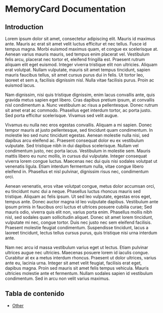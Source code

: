 # MemoryCard Documentation

## Introduction

Lorem ipsum dolor sit amet, consectetur adipiscing elit. Mauris id maximus ante. Mauris ac erat sit amet velit luctus efficitur et nec tellus. Fusce id tempus magna. Morbi euismod maximus quam, et congue ex scelerisque at. Aenean varius mauris mauris, sed tempus enim placerat vel. Vestibulum felis arcu, placerat nec tortor et, eleifend fringilla est. Praesent rutrum aliquam elit eget euismod. Integer viverra tristique elit non ultricies. Aliquam erat volutpat. Nullam vulputate, mauris sit amet tempus tincidunt, sapien mauris faucibus tellus, sit amet cursus purus dui in felis. Ut tortor leo, laoreet et sem a, facilisis dignissim nisl. Nulla vitae facilisis purus. Proin ac euismod lacus.

Nam dignissim, nisi quis tristique dignissim, enim lacus convallis ante, quis gravida metus sapien eget libero. Cras dapibus pretium ipsum, at convallis nisl condimentum a. Nunc vestibulum ac risus a pellentesque. Donec rutrum sit amet erat ac commodo. Phasellus eget interdum tortor, ac porta justo. Sed porta efficitur scelerisque. Vivamus sed velit augue.

Vivamus eu nulla nec eros egestas convallis. Aliquam a mi sapien. Donec tempor mauris at justo pellentesque, sed tincidunt quam condimentum. In molestie leo sed nunc tincidunt egestas. Aenean molestie nulla nisi, sed dapibus arcu eleifend ac. Praesent consequat dolor eu ex vestibulum vulputate. Sed tristique nibh in dui dapibus scelerisque. Nullam vel condimentum justo, nec porta lacus. Vestibulum in molestie sem. Mauris mattis libero eu nunc mollis, in cursus dui vulputate. Integer consequat viverra lorem congue luctus. Maecenas nec dui quis nisi sodales volutpat ut venenatis ligula. Etiam interdum fermentum nulla, vitae congue libero eleifend in. Phasellus et nisl pulvinar, dignissim risus nec, condimentum orci.

Aenean venenatis, eros vitae volutpat congue, metus dolor accumsan orci, eu tincidunt nunc dui a neque. Phasellus luctus rhoncus mauris sed tristique. Aliquam ac felis ipsum. Ut sed leo vulputate, egestas eros eget, tempus ante. Donec auctor magna id leo vulputate dapibus. Vestibulum ante ipsum primis in faucibus orci luctus et ultrices posuere cubilia curae; Sed mauris odio, viverra quis elit non, varius porta enim. Phasellus mollis nibh nisl, sed sodales quam sollicitudin aliquet. Donec sit amet lorem tincidunt, vulputate mi nec, congue tortor. Duis nec justo nec sem eleifend facilisis. Praesent molestie feugiat condimentum. Suspendisse tincidunt, lacus a laoreet tincidunt, lectus tellus cursus purus, quis tristique nisi urna interdum ante.

Nam nec arcu id massa vestibulum varius eget ut lectus. Etiam pulvinar ultrices augue nec ultricies. Maecenas posuere lorem id iaculis congue. Curabitur at ex a metus interdum rhoncus. Praesent ut dolor ultrices, varius ante eu, lacinia urna. Integer sit amet velit feugiat, facilisis erat eget, dapibus magna. Proin sed mauris sit amet felis tempus vehicula. Mauris ultricies molestie ante et fermentum. Nullam sodales sapien id vestibulum condimentum. Sed in arcu non velit varius maximus.
## Tabla de contenido

* [Other](/memory-card/other/)